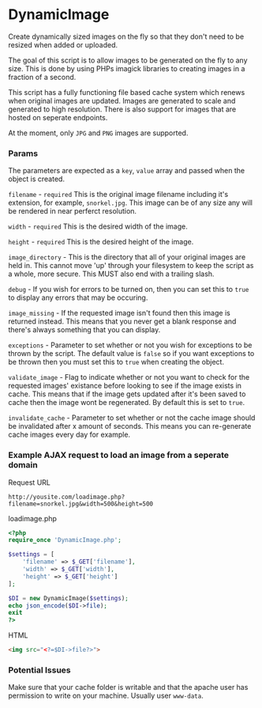 # DynamicImage
Create dynamically sized images on the fly so that they don't need to be resized when added or uploaded.

The goal of this script is to allow images to be generated on the fly to any size. This is done by using PHPs imagick libraries to creating images in a fraction of a second.

This script has a fully functioning file based cache system which renews when original images are updated. Images are generated to scale and generated to high resolution. There is also support for images that are hosted on seperate endpoints.

At the moment, only `JPG` and `PNG` images are supported.

### Params

The parameters are expected as a `key`, `value` array and passed when the object is created.

`filename` - `required` This is the original image filename including it's extension, for example, `snorkel.jpg`. This image can be of any size any will be rendered in near perferct resolution.

`width` - `required` This is the desired width of the image.

`height` - `required` This is the desired height of the image.

`image_directory` - This is the directory that all of your original images are held in. This cannot move 'up' through your filesystem to keep the script as a whole, more secure. This MUST also end with a trailing slash.

`debug` - If you wish for errors to be turned on, then you can set this to `true` to display any errors that may be occuring.

`image_missing` - If the requested image isn't found then this image is returned instead. This means that you never get a blank response and there's always something that you can display.

`exceptions` - Parameter to set whether or not you wish for exceptions to be thrown by the script. The default value is `false` so if you want exceptions to be thrown then you must set this to `true` when creating the object.

`validate_image` - Flag to indicate whether or not you want to check for the requested images' existance before looking to see if the image exists in cache. This means that if the image gets updated after it's been saved to cache then the image wont be regenerated. By default this is set to `true`.

`invalidate_cache` - Parameter to set whether or not the cache image should be invalidated after x amount of seconds. This means you can re-generate cache images every day for example.

### Example AJAX request to load an image from a seperate domain

Request URL

`http://yousite.com/loadimage.php?filename=snorkel.jpg&width=500&height=500`

loadimage.php
```PHP
<?php
require_once 'DynamicImage.php';

$settings = [
    'filename' => $_GET['filename'],
    'width' => $_GET['width'],
    'height' => $_GET['height']
];

$DI = new DynamicImage($settings);
echo json_encode($DI->file);
exit
?>
```

HTML
```HTML
<img src="<?=$DI->file?>">
```

### Potential Issues

Make sure that your cache folder is writable and that the apache user has permission to write on your machine. Usually user `www-data`.
